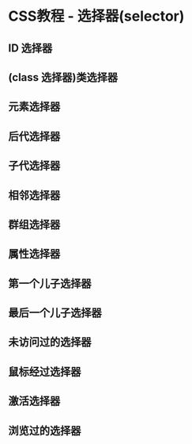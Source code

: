 # CSS教程 - 选择器(selector)

## ID 选择器

## (class 选择器)类选择器

## 元素选择器

## 后代选择器

## 子代选择器

## 相邻选择器

## 群组选择器

## 属性选择器

## 第一个儿子选择器

## 最后一个儿子选择器

## 未访问过的选择器

## 鼠标经过选择器

## 激活选择器

## 浏览过的选择器


